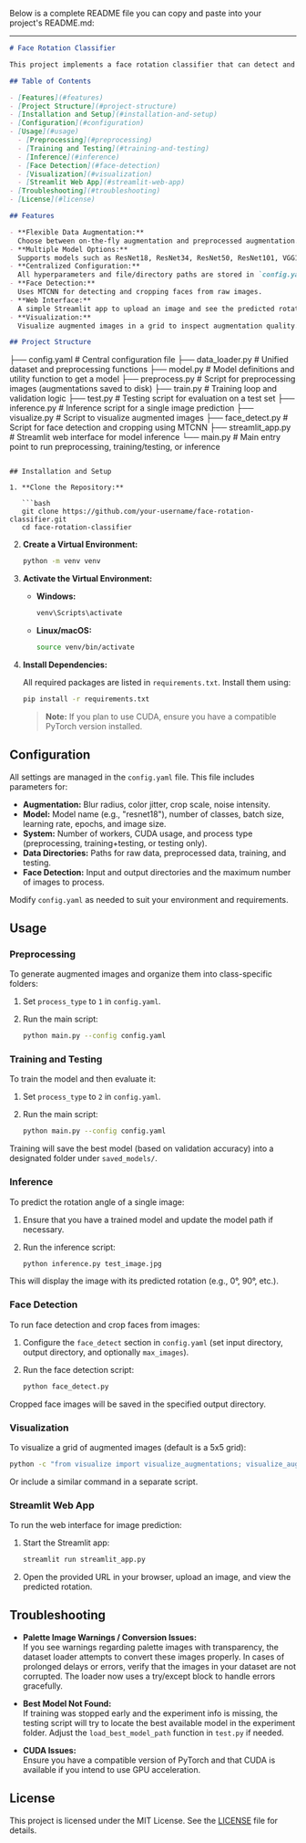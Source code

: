 Below is a complete README file you can copy and paste into your project's README.md:

---

```markdown
# Face Rotation Classifier

This project implements a face rotation classifier that can detect and classify the rotation angle of faces in images. The system supports data augmentation (both on-the-fly and preprocessed), model training, evaluation, inference, and even face detection with cropping. All key settings (directories, augmentation parameters, model details, etc.) are centralized in a single configuration file (`config.yaml`).

## Table of Contents

- [Features](#features)
- [Project Structure](#project-structure)
- [Installation and Setup](#installation-and-setup)
- [Configuration](#configuration)
- [Usage](#usage)
  - [Preprocessing](#preprocessing)
  - [Training and Testing](#training-and-testing)
  - [Inference](#inference)
  - [Face Detection](#face-detection)
  - [Visualization](#visualization)
  - [Streamlit Web App](#streamlit-web-app)
- [Troubleshooting](#troubleshooting)
- [License](#license)

## Features

- **Flexible Data Augmentation:**  
  Choose between on-the-fly augmentation and preprocessed augmentation.
- **Multiple Model Options:**  
  Supports models such as ResNet18, ResNet34, ResNet50, ResNet101, VGG16, MobileNetV2, Inception, ViT, AlexNet, and a basic custom model.
- **Centralized Configuration:**  
  All hyperparameters and file/directory paths are stored in `config.yaml`.
- **Face Detection:**  
  Uses MTCNN for detecting and cropping faces from raw images.
- **Web Interface:**  
  A simple Streamlit app to upload an image and see the predicted rotation.
- **Visualization:**  
  Visualize augmented images in a grid to inspect augmentation quality.

## Project Structure

```
├── config.yaml                # Central configuration file
├── data_loader.py             # Unified dataset and preprocessing functions
├── model.py                   # Model definitions and utility function to get a model
├── preprocess.py              # Script for preprocessing images (augmentations saved to disk)
├── train.py                   # Training loop and validation logic
├── test.py                    # Testing script for evaluation on a test set
├── inference.py               # Inference script for a single image prediction
├── visualize.py               # Script to visualize augmented images
├── face_detect.py             # Script for face detection and cropping using MTCNN
├── streamlit_app.py           # Streamlit web interface for model inference
└── main.py                    # Main entry point to run preprocessing, training/testing, or inference
```

## Installation and Setup

1. **Clone the Repository:**

   ```bash
   git clone https://github.com/your-username/face-rotation-classifier.git
   cd face-rotation-classifier
   ```

2. **Create a Virtual Environment:**

   ```bash
   python -m venv venv
   ```

3. **Activate the Virtual Environment:**

   - **Windows:**
     ```bash
     venv\Scripts\activate
     ```
   - **Linux/macOS:**
     ```bash
     source venv/bin/activate
     ```

4. **Install Dependencies:**

   All required packages are listed in `requirements.txt`. Install them using:

   ```bash
   pip install -r requirements.txt
   ```

   > **Note:** If you plan to use CUDA, ensure you have a compatible PyTorch version installed.

## Configuration

All settings are managed in the `config.yaml` file. This file includes parameters for:
- **Augmentation:** Blur radius, color jitter, crop scale, noise intensity.
- **Model:** Model name (e.g., "resnet18"), number of classes, batch size, learning rate, epochs, and image size.
- **System:** Number of workers, CUDA usage, and process type (preprocessing, training+testing, or testing only).
- **Data Directories:** Paths for raw data, preprocessed data, training, and testing.
- **Face Detection:** Input and output directories and the maximum number of images to process.
  
Modify `config.yaml` as needed to suit your environment and requirements.

## Usage

### Preprocessing

To generate augmented images and organize them into class-specific folders:

1. Set `process_type` to `1` in `config.yaml`.
2. Run the main script:

   ```bash
   python main.py --config config.yaml
   ```

### Training and Testing

To train the model and then evaluate it:

1. Set `process_type` to `2` in `config.yaml`.
2. Run the main script:

   ```bash
   python main.py --config config.yaml
   ```

Training will save the best model (based on validation accuracy) into a designated folder under `saved_models/`.

### Inference

To predict the rotation angle of a single image:

1. Ensure that you have a trained model and update the model path if necessary.
2. Run the inference script:

   ```bash
   python inference.py test_image.jpg
   ```

This will display the image with its predicted rotation (e.g., 0°, 90°, etc.).

### Face Detection

To run face detection and crop faces from images:

1. Configure the `face_detect` section in `config.yaml` (set input directory, output directory, and optionally `max_images`).
2. Run the face detection script:

   ```bash
   python face_detect.py
   ```

Cropped face images will be saved in the specified output directory.

### Visualization

To visualize a grid of augmented images (default is a 5x5 grid):

```bash
python -c "from visualize import visualize_augmentations; visualize_augmentations(__import__('yaml').safe_load(open('config.yaml')))"
```

Or include a similar command in a separate script.

### Streamlit Web App

To run the web interface for image prediction:

1. Start the Streamlit app:

   ```bash
   streamlit run streamlit_app.py
   ```

2. Open the provided URL in your browser, upload an image, and view the predicted rotation.

## Troubleshooting

- **Palette Image Warnings / Conversion Issues:**  
  If you see warnings regarding palette images with transparency, the dataset loader attempts to convert these images properly. In cases of prolonged delays or errors, verify that the images in your dataset are not corrupted. The loader now uses a try/except block to handle errors gracefully.

- **Best Model Not Found:**  
  If training was stopped early and the experiment info is missing, the testing script will try to locate the best available model in the experiment folder. Adjust the `load_best_model_path` function in `test.py` if needed.

- **CUDA Issues:**  
  Ensure you have a compatible version of PyTorch and that CUDA is available if you intend to use GPU acceleration.

## License

This project is licensed under the MIT License. See the [LICENSE](LICENSE) file for details.

